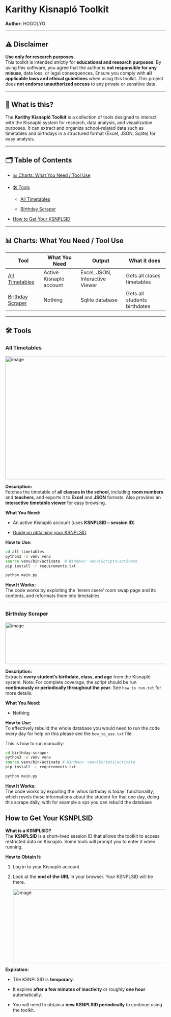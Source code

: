 # Karithy Kisnapló Toolkit

**Author:** HOGOLYO

---

## ⚠️ Disclaimer

**Use only for research purposes.**  
This toolkit is intended strictly for **educational and research purposes**. By using this software, you agree that the author is **not responsible for any misuse**, data loss, or legal consequences. Ensure you comply with **all applicable laws and ethical guidelines** when using this toolkit. This project does **not endorse unauthorized access** to any private or sensitive data.

---

## 📌 What is this?

The **Karithy Kisnapló Toolkit** is a collection of tools designed to interact with the Kisnapló system for research, data analysis, and visualization purposes. It can extract and organize school-related data such as timetables and birthdays in a structured format (Excel, JSON, Sqlite) for easy analysis.

---

## 🗂 Table of Contents

- [📊 Charts: What You Need / Tool Use](#-charts-what-you-need--tool-use)
    
- [🛠 Tools](#-tools)
    
    - [All Timetables](#all-timetables)
        
    - [Birthday Scraper](#birthday-scraper)
    
-  [How to Get Your KSNPLSID](#how-to-get-your-ksnplsid)

---

## 📊 Charts: What You Need / Tool Use

| Tool                                        | What You Need           | Output                          | What it does                 |
| ------------------------------------------- | ----------------------- | ------------------------------- | ---------------------------- |
| [All Timetables](#all-timetables)           | Active Kisnapló account | Excel, JSON, Interactive Viewer | Gets all clases timetables   |
| [Birthday Scraper](#birthday-scraper)       | Nothing                 | Sqlite database                 | Gets all students birthdates |

---

## 🛠 Tools

### All Timetables

<img width="822" height="386" alt="image" src="https://github.com/user-attachments/assets/3c8d0f30-1761-4316-8a9a-eefae140e681" />


**Description:**  
Fetches the timetable of **all classes in the school**, including **room numbers** and **teachers**, and exports it to **Excel** and **JSON** formats. Also provides an **interactive timetable viewer** for easy browsing.

**What You Need:**

- An active Kisnapló account (uses **KSNPLSID – session ID**)
    
- [Guide on obtaining your KSNPLSID](#how-to-get-your-ksnplsid)
    

**How to Use:**  
```bash
cd all-timetables
python3 -m venv venv
source venv/bin/activate  # Windows: venv\Scripts\activate
pip install -r requirements.txt

python main.py
```

**How It Works:**  
The code works by exploiting the 'terem csere' room swap page and its contents, and reformats them into timetables

---

### Birthday Scraper

<img width="602" height="131" alt="image" src="https://github.com/user-attachments/assets/30098394-a3ea-4ca8-835a-26160f70af6c" />

**Description:**  
Extracts **every student’s birthdate, class, and age** from the Kisnapló system. Note: For complete coverage, the script should be run **continuously or periodically throughout the year**. See `how to run.txt` for more details.

**What You Need:**

- Nothing
    

**How to Use:**  
To effectively rebuild the whole database you would need to run the code every day for help on this please see the `how_to_use.txt` file

This is how to run manually:
```bash
cd birthday-scraper
python3 -m venv venv
source venv/bin/activate # Windows: venv\Scripts\activate
pip install -r requirements.txt

python main.py
```

**How It Works:**  
The code works by expoiting the 'whos birthday is today' functionality, which revels these informations about the student for that one day, doing this scrape daily, with for example a vps you can rebuild the database


## How to Get Your KSNPLSID

**What is a KSNPLSID?**  
The **KSNPLSID** is a short-lived session ID that allows the toolkit to access restricted data on Kisnapló. Some tools will prompt you to enter it when running.

**How to Obtain It:**

1. Log in to your Kisnapló account.
    
2. Look at the **end of the URL** in your browser. Your KSNPLSID will be there.

	<img width="937" height="229" alt="image" src="https://github.com/user-attachments/assets/cc6f25a1-974c-4404-94e3-09e400e77fb3" />


**Expiration:**

- The KSNPLSID is **temporary**.
    
- It expires **after a few minutes of inactivity** or roughly **one hour** automatically.
    
- You will need to obtain a **new KSNPLSID periodically** to continue using the toolkit.
    

